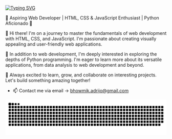 [![Typing SVG](https://readme-typing-svg.demolab.com/?Font=Fira+Code&size=20&pause=1000&color=#e7302a&lines=Hi,I+am+Adrijo+Bhowmik)](https://git.io/typing-svg)

🌟 Aspiring Web Developer | HTML, CSS & JavaScript Enthusiast | Python Aficionado 🌟

👋 Hi there! I'm on a journey to master the fundamentals of web development with HTML, CSS, and JavaScript. I'm passionate about creating visually appealing and user-friendly web applications.

🚀 In addition to web development, I'm deeply interested in exploring the depths of Python programming. I'm eager to learn more about its versatile applications, from data analysis to web development and beyond.

🌱 Always excited to learn, grow, and collaborate on interesting projects. Let's build something amazing together!

- 📫 Contact me via email -> bhowmik.adrijo@gmail.com

<!---
Adi-starkyy/Adi-starkyy is a ✨ special ✨ repository because its `README.md` (this file) appears on your GitHub profile.
You can click the Preview link to take a look at your changes.
--->

<picture>
  <source
    media="(prefers-color-scheme: dark)"
    srcset="https://raw.githubusercontent.com/platane/snk/output/github-contribution-grid-snake-dark.svg"
  />
  <source
    media="(prefers-color-scheme: light)"
    srcset="https://raw.githubusercontent.com/platane/snk/output/github-contribution-grid-snake.svg"
  />
  <img
    alt="github contribution grid snake animation"
    src="https://raw.githubusercontent.com/platane/snk/output/github-contribution-grid-snake.svg"
  />
</picture>
